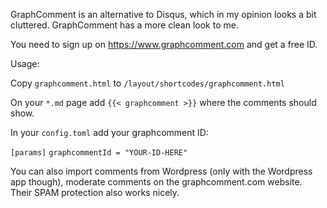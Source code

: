 GraphComment is an alternative to Disqus, which in my opinion looks a bit cluttered. GraphComment has a more clean look to me.

You need to sign up on https://www.graphcomment.com and get a free ID.

Usage:

Copy `graphcomment.html` to `/layout/shortcodes/graphcomment.html`

On your `*.md` page add `{{< graphcomment >}}` where the comments should show.

In your `config.toml` add your graphcomment ID: 

`[params]`
`graphcommentId = "YOUR-ID-HERE"`

You can also import comments from Wordpress (only with the Wordpress app though), moderate comments on the graphcomment.com website. Their SPAM protection also works nicely.
